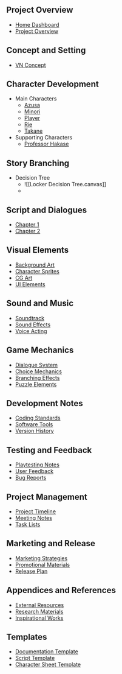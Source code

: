 
## Project Overview
- [Home Dashboard](00_Home/Dashboard.md)
- [Project Overview](Project%20Overview.md)

## Concept and Setting
- [VN Concept](01_Concept/VN%20Concept.md)
## Character Development
- Main Characters
	- [Azusa](02_Characters/MainCharacters/Azusa)
	- [Minori](02_Characters/MainCharacters/Minori)
	- [Player](02_Characters/MainCharacters/Player)
	- [Rie](02_Characters/MainCharacters/Rie)
	- [Takane](02_Characters/MainCharacters/Takane)
- Supporting Characters
	- [Professor Hakase](02_Characters/SupportingCharacters/Professor%20Hakase)

## Story Branching
- Decision Tree
	- ![[Locker Decision Tree.canvas]]
	- 

## Script and Dialogues
- [Chapter 1](04_ScriptAndDialogues/Chapter_01/)
- [Chapter 2](04_ScriptAndDialogues/Chapter_02/)

## Visual Elements
- [Background Art](05_VisualElements/BackgroundArt/)
- [Character Sprites](05_VisualElements/CharacterSprites/)
- [CG Art](05_VisualElements/CGArt/)
- [UI Elements](05_VisualElements/UIElements/)

## Sound and Music
- [Soundtrack](06_SoundAndMusic/Soundtrack.md)
- [Sound Effects](06_SoundAndMusic/SoundEffects.md)
- [Voice Acting](06_SoundAndMusic/VoiceActing.md)

## Game Mechanics
- [Dialogue System](07_GameMechanics/DialogueSystem.md)
- [Choice Mechanics](07_GameMechanics/ChoiceMechanics.md)
- [Branching Effects](07_GameMechanics/BranchingEffects.md)
- [Puzzle Elements](07_GameMechanics/PuzzleElements.md)

## Development Notes
- [Coding Standards](08_DevelopmentNotes/CodingStandards.md)
- [Software Tools](08_DevelopmentNotes/SoftwareTools.md)
- [Version History](08_DevelopmentNotes/VersionHistory.md)

## Testing and Feedback
- [Playtesting Notes](09_TestingAndFeedback/PlaytestingNotes/)
- [User Feedback](09_TestingAndFeedback/UserFeedback/)
- [Bug Reports](09_TestingAndFeedback/BugReports/)

## Project Management
- [Project Timeline](10_ProjectManagement/ProjectTimeline.md)
- [Meeting Notes](10_ProjectManagement/MeetingNotes/)
- [Task Lists](10_ProjectManagement/TaskLists.md)

## Marketing and Release
- [Marketing Strategies](11_MarketingAndRelease/MarketingStrategies.md)
- [Promotional Materials](11_MarketingAndRelease/PromotionalMaterials/)
- [Release Plan](11_MarketingAndRelease/ReleasePlan.md)

## Appendices and References
- [External Resources](12_AppendicesAndReferences/ExternalResources.md)
- [Research Materials](12_AppendicesAndReferences/ResearchMaterials/)
- [Inspirational Works](12_AppendicesAndReferences/InspirationalWorks.md)

## Templates
- [Documentation Template](13_Templates/DocumentationTemplate.md)
- [Script Template](13_Templates/ScriptTemplate.md)
- [Character Sheet Template](13_Templates/CharacterSheetTemplate.md)




